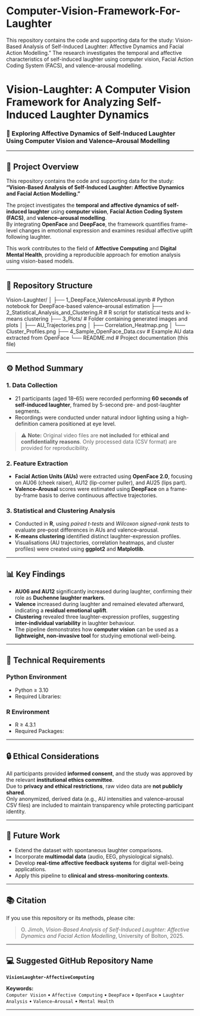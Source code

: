 # Computer-Vision-Framework-For-Laughter
This repository contains the code and supporting data for the study: Vision-Based Analysis of Self-Induced Laughter: Affective Dynamics and Facial Action Modelling.”  The research investigates the temporal and affective characteristics of self-induced laughter using computer vision, Facial Action Coding System (FACS), and valence–arousal modelling.
# Vision-Laughter: A Computer Vision Framework for Analyzing Self-Induced Laughter Dynamics

### 🧠 Exploring Affective Dynamics of Self-Induced Laughter Using Computer Vision and Valence–Arousal Modelling

---

## 📘 Project Overview

This repository contains the code and supporting data for the study:  
**“Vision-Based Analysis of Self-Induced Laughter: Affective Dynamics and Facial Action Modelling.”**

The project investigates the **temporal and affective dynamics of self-induced laughter** using **computer vision**, **Facial Action Coding System (FACS)**, and **valence–arousal modelling**.  
By integrating **OpenFace** and **DeepFace**, the framework quantifies frame-level changes in emotional expression and examines residual affective uplift following laughter.

This work contributes to the field of **Affective Computing** and **Digital Mental Health**, providing a reproducible approach for emotion analysis using vision-based models.

---

## 🧩 Repository Structure

Vision-Laughter/
│
├── 1_DeepFace_ValenceArousal.ipynb # Python notebook for DeepFace-based valence–arousal estimation
├── 2_Statistical_Analysis_and_Clustering.R # R script for statistical tests and k-means clustering
├── 3_Plots/ # Folder containing generated images and plots
│ ├── AU_Trajectories.png
│ ├── Correlation_Heatmap.png
│ └── Cluster_Profiles.png
├── 4_Sample_OpenFace_Data.csv # Example AU data extracted from OpenFace
└── README.md # Project documentation (this file)

---

## ⚙️ Method Summary

### 1. Data Collection
- 21 participants (aged 18–65) were recorded performing **60 seconds of self-induced laughter**, framed by 5-second pre- and post-laughter segments.  
- Recordings were conducted under natural indoor lighting using a high-definition camera positioned at eye level.  
> ⚠️ **Note:** Original video files are **not included** for **ethical and confidentiality reasons**. Only processed data (CSV format) are provided for reproducibility.

### 2. Feature Extraction
- **Facial Action Units (AUs)** were extracted using **OpenFace 2.0**, focusing on AU06 (cheek raiser), AU12 (lip-corner puller), and AU25 (lips part).  
- **Valence–Arousal** scores were estimated using **DeepFace** on a frame-by-frame basis to derive continuous affective trajectories.

### 3. Statistical and Clustering Analysis
- Conducted in **R**, using *paired t-tests* and *Wilcoxon signed-rank tests* to evaluate pre–post differences in AUs and valence–arousal.  
- **K-means clustering** identified distinct laughter-expression profiles.  
- Visualisations (AU trajectories, correlation heatmaps, and cluster profiles) were created using **ggplot2** and **Matplotlib**.

---

## 📊 Key Findings

- **AU06 and AU12** significantly increased during laughter, confirming their role as **Duchenne laughter markers**.  
- **Valence** increased during laughter and remained elevated afterward, indicating a **residual emotional uplift**.  
- **Clustering** revealed three laughter-expression profiles, suggesting **inter-individual variability** in laughter behaviour.  
- The pipeline demonstrates how **computer vision** can be used as a **lightweight, non-invasive tool** for studying emotional well-being.

---

## 🧠 Technical Requirements

### Python Environment
- Python ≥ 3.10  
- Required Libraries:

### R Environment
- R ≥ 4.3.1  
- Required Packages:

---

## 🔒 Ethical Considerations

All participants provided **informed consent**, and the study was approved by the relevant **institutional ethics committee**.  
Due to **privacy and ethical restrictions**, raw video data are **not publicly shared**.  
Only anonymized, derived data (e.g., AU intensities and valence–arousal CSV files) are included to maintain transparency while protecting participant identity.

---

## 🧩 Future Work

- Extend the dataset with spontaneous laughter comparisons.  
- Incorporate **multimodal data** (audio, EEG, physiological signals).  
- Develop **real-time affective feedback systems** for digital well-being applications.  
- Apply this pipeline to **clinical and stress-monitoring contexts**.

---

## 📚 Citation

If you use this repository or its methods, please cite:

> O. Jimoh, *Vision-Based Analysis of Self-Induced Laughter: Affective Dynamics and Facial Action Modelling*, University of Bolton, 2025.

---

## 💻 Suggested GitHub Repository Name

**`VisionLaughter-AffectiveComputing`**

**Keywords:**  
`Computer Vision` • `Affective Computing` • `DeepFace` • `OpenFace` • `Laughter Analysis` • `Valence–Arousal` • `Mental Health`

---

